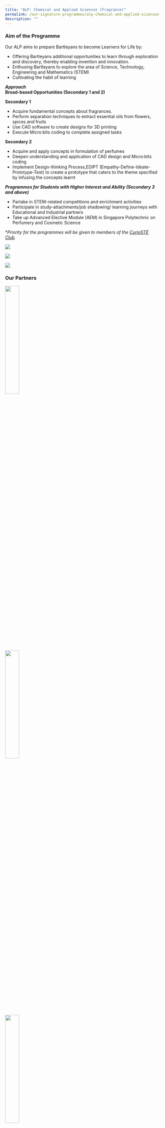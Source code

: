 ```yaml
---
title: "ALP: Chemical and Applied Sciences (Fragrance)"
permalink: /our-signature-programmes/alp-chemical-and-applied-sciences-fragrance/
description: ""
---
```

### Aim of the Programme

Our ALP aims to prepare Bartleyans to become Learners for Life by:
* Offering Bartleyans additional opportunities to learn through exploration and discovery, thereby enabling invention and innovation.
* Enthusing Bartleyans to explore the area of Science, Technology, Engineering and Mathematics (STEM)
* Cultivating the habit of learning

***Approach*** <br>
**Broad-based Opportunities (Secondary 1 and 2)**

**Secondary 1** 
* Acquire fundamental concepts about fragrances.
* Perform separation techniques to extract essential oils from flowers, spices and fruits
* Use CAD software to create designs for 3D printing
* Execute Micro:bits coding to complete assigned tasks

**Secondary 2**
* Acquire and apply concepts in formulation of perfumes
* Deepen understanding and application of CAD design and Micro:bits coding 
* Implement Design-thinking Process,EDIPT (Empathy-Define-Ideate-Prototype-Test) to create a prototype that    caters to the theme specified by infusing the concepts learnt


***Programmes for Students with Higher Interest and Ability (Secondary 3 and above)***
* Partake in STEM-related competitions and enrichment activities   
* Participate in study-attachments/job shadowing/ learning journeys with Educational and Industrial partners 
* Take up Advanced Elective Module (AEM) in Singapore Polytechnic on Perfumery and Cosmetic Science

**Priority for the programmes will be given to members of the [CurioSTÉ Club](https://moe-bartleysec-staging.netlify.app/our-holistic-curriculum/co-curricular-activities/clubs-n-societies/curiost-club-new).*

![](/images/ALP_Sec%202%20Design%20Thinking%20Model%201.jpeg)

![](/images/ALP_Sec%202%20Design%20Thinking%20Model%202.jpeg)

![](/images/61.jpg)

### Our Partners

<img src="/images/STEM%20Inc.jpg" 
     style="width:30%">

<img src="/images/ICES_Logo_Full_Spelling_RGB.jpg" 
     style="width:30%">

<img src="/images/Takasago_International_Corp-Logo.png" 
     style="width:30%">

### Our ALP in the News

<iframe width="560" height="315" src="https://www.youtube.com/embed/4XVvFQt1TbA" title="YouTube video player" frameborder="0" allow="accelerometer; autoplay; clipboard-write; encrypted-media; gyroscope; picture-in-picture" allowfullscreen></iframe>

<img src="/images/Lianhe%20Zaobao.jpg" 
     style="width:70%">

<img src="/images/China%20Papers.jpg" 
     style="width:70%">

<img src="/images/Capture2.jpg" 
     style="width:70%">

**Arif Budiman Malay Language Teacher Award Ceremony (AGAB)** <br>
<img src="/images/2%20(1).jpg" 
     style="width:70%">

**Singapore Day at Shanghai** <br>
<img src="/images/311.jpg" 
     style="width:70%">

**MOE ExCEL Fest 2019** <br>
<img src="/images/411.jpg" 
     style="width:70%">

<img src="/images/511.jpg" 
     style="width:70%">